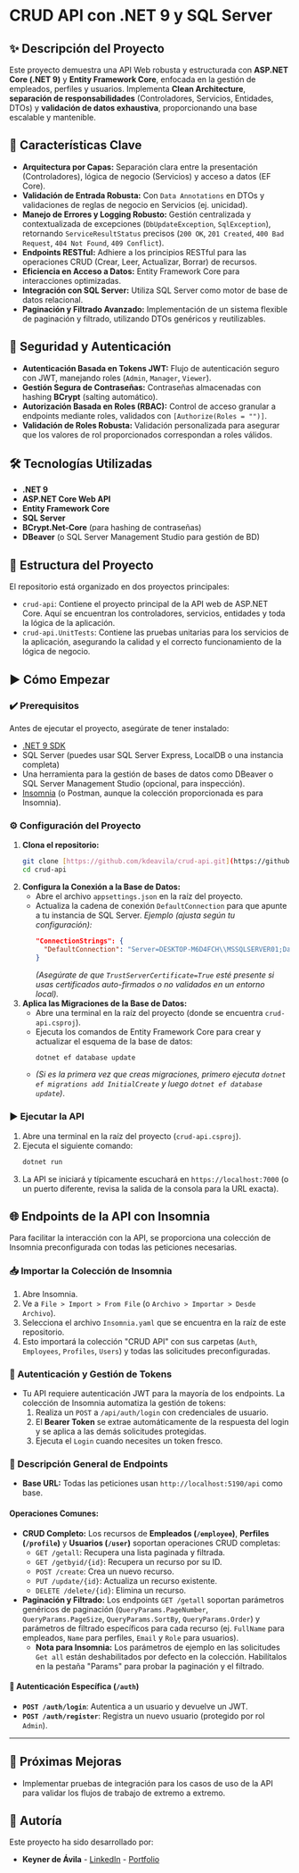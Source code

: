 # CRUD API con .NET 9 y SQL Server

## ✨ Descripción del Proyecto

Este proyecto demuestra una API Web robusta y estructurada con **ASP.NET Core (.NET 9)** y **Entity Framework Core**, enfocada en la gestión de empleados, perfiles y usuarios. Implementa **Clean Architecture**, **separación de responsabilidades** (Controladores, Servicios, Entidades, DTOs) y **validación de datos exhaustiva**, proporcionando una base escalable y mantenible.

## 🚀 Características Clave

* **Arquitectura por Capas:** Separación clara entre la presentación (Controladores), lógica de negocio (Servicios) y acceso a datos (EF Core).
* **Validación de Entrada Robusta:** Con `Data Annotations` en DTOs y validaciones de reglas de negocio en Servicios (ej. unicidad).
* **Manejo de Errores y Logging Robusto:** Gestión centralizada y contextualizada de excepciones (`DbUpdateException`, `SqlException`), retornando `ServiceResultStatus` precisos (`200 OK`, `201 Created`, `400 Bad Request`, `404 Not Found`, `409 Conflict`).
* **Endpoints RESTful:** Adhiere a los principios RESTful para las operaciones CRUD (Crear, Leer, Actualizar, Borrar) de recursos.
* **Eficiencia en Acceso a Datos:** Entity Framework Core para interacciones optimizadas.
* **Integración con SQL Server:** Utiliza SQL Server como motor de base de datos relacional.
* **Paginación y Filtrado Avanzado:** Implementación de un sistema flexible de paginación y filtrado, utilizando DTOs genéricos y reutilizables.

## 🔑 Seguridad y Autenticación

* **Autenticación Basada en Tokens JWT:** Flujo de autenticación seguro con JWT, manejando roles (`Admin`, `Manager`, `Viewer`).
* **Gestión Segura de Contraseñas:** Contraseñas almacenadas con hashing **BCrypt** (salting automático).
* **Autorización Basada en Roles (RBAC):** Control de acceso granular a endpoints mediante roles, validados con `[Authorize(Roles = "")]`.
* **Validación de Roles Robusta:** Validación personalizada para asegurar que los valores de rol proporcionados correspondan a roles válidos.

## 🛠️ Tecnologías Utilizadas

* **.NET 9**
* **ASP.NET Core Web API**
* **Entity Framework Core**
* **SQL Server**
* **BCrypt.Net-Core** (para hashing de contraseñas)
* **DBeaver** (o SQL Server Management Studio para gestión de BD)

## 📂 Estructura del Proyecto

El repositorio está organizado en dos proyectos principales:

*   `crud-api`: Contiene el proyecto principal de la API web de ASP.NET Core. Aquí se encuentran los controladores, servicios, entidades y toda la lógica de la aplicación.
*   `crud-api.UnitTests`: Contiene las pruebas unitarias para los servicios de la aplicación, asegurando la calidad y el correcto funcionamiento de la lógica de negocio.

## ▶️ Cómo Empezar

### ✔️ Prerequisitos

Antes de ejecutar el proyecto, asegúrate de tener instalado:

* [.NET 9 SDK](https://dotnet.microsoft.com/download/dotnet/9.0)
* SQL Server (puedes usar SQL Server Express, LocalDB o una instancia completa)
* Una herramienta para la gestión de bases de datos como DBeaver o SQL Server Management Studio (opcional, para inspección).
* [Insomnia](https://insomnia.rest/download) (o Postman, aunque la colección proporcionada es para Insomnia).

### ⚙️ Configuración del Proyecto

1.  **Clona el repositorio:**
    ```bash
    git clone [https://github.com/kdeavila/crud-api.git](https://github.com/kdeavila/crud-api.git)
    cd crud-api
    ```
2.  **Configura la Conexión a la Base de Datos:**
    * Abre el archivo `appsettings.json` en la raíz del proyecto.
    * Actualiza la cadena de conexión `DefaultConnection` para que apunte a tu instancia de SQL Server.
        *Ejemplo (ajusta según tu configuración):*
        ```json
        "ConnectionStrings": {
          "DefaultConnection": "Server=DESKTOP-M6D4FCH\\MSSQLSERVER01;Database=DbEmployee;Integrated Security=True;TrustServerCertificate=True"
        }
        ```
        *(Asegúrate de que `TrustServerCertificate=True` esté presente si usas certificados auto-firmados o no validados en un entorno local).*
3.  **Aplica las Migraciones de la Base de Datos:**
    * Abre una terminal en la raíz del proyecto (donde se encuentra `crud-api.csproj`).
    * Ejecuta los comandos de Entity Framework Core para crear y actualizar el esquema de la base de datos:
        ```bash
        dotnet ef database update
        ```
    * *(Si es la primera vez que creas migraciones, primero ejecuta `dotnet ef migrations add InitialCreate` y luego `dotnet ef database update`)*.

### ▶️ Ejecutar la API

1.  Abre una terminal en la raíz del proyecto (`crud-api.csproj`).
2.  Ejecuta el siguiente comando:
    ```bash
    dotnet run
    ```
3.  La API se iniciará y típicamente escuchará en `https://localhost:7000` (o un puerto diferente, revisa la salida de la consola para la URL exacta).

## 🌐 Endpoints de la API con Insomnia

Para facilitar la interacción con la API, se proporciona una colección de Insomnia preconfigurada con todas las peticiones necesarias.

### 📥 Importar la Colección de Insomnia

1.  Abre Insomnia.
2.  Ve a `File > Import > From File` (o `Archivo > Importar > Desde Archivo`).
3.  Selecciona el archivo `Insomnia.yaml` que se encuentra en la raíz de este repositorio.
4.  Esto importará la colección "CRUD API" con sus carpetas (`Auth`, `Employees`, `Profiles`, `Users`) y todas las solicitudes preconfiguradas.

### 🔑 Autenticación y Gestión de Tokens

* Tu API requiere autenticación JWT para la mayoría de los endpoints. La colección de Insomnia automatiza la gestión de tokens:
    1.  Realiza un `POST` a `/api/auth/login` con credenciales de usuario.
    2.  El **Bearer Token** se extrae automáticamente de la respuesta del login y se aplica a las demás solicitudes protegidas.
    3.  Ejecuta el `Login` cuando necesites un token fresco.

### 🔗 Descripción General de Endpoints

* **Base URL:** Todas las peticiones usan `http://localhost:5190/api` como base.

#### **Operaciones Comunes:**

* **CRUD Completo:** Los recursos de **Empleados (`/employee`)**, **Perfiles (`/profile`)** y **Usuarios (`/user`)** soportan operaciones CRUD completas:
    * `GET /getall`: Recupera una lista paginada y filtrada.
    * `GET /getbyid/{id}`: Recupera un recurso por su ID.
    * `POST /create`: Crea un nuevo recurso.
    * `PUT /update/{id}`: Actualiza un recurso existente.
    * `DELETE /delete/{id}`: Elimina un recurso.
* **Paginación y Filtrado:** Los endpoints `GET /getall` soportan parámetros genéricos de paginación (`QueryParams.PageNumber`, `QueryParams.PageSize`, `QueryParams.SortBy`, `QueryParams.Order`) y parámetros de filtrado específicos para cada recurso (ej. `FullName` para empleados, `Name` para perfiles, `Email` y `Role` para usuarios).
    * **Nota para Insomnia:** Los parámetros de ejemplo en las solicitudes `Get all` están deshabilitados por defecto en la colección. Habilítalos en la pestaña "Params" para probar la paginación y el filtrado.

#### **🔐 Autenticación Específica (`/auth`)**

* **`POST /auth/login`**: Autentica a un usuario y devuelve un JWT.
* **`POST /auth/register`**: Registra un nuevo usuario (protegido por rol `Admin`).

---

## 🌟 Próximas Mejoras

* Implementar pruebas de integración para los casos de uso de la API para validar los flujos de trabajo de extremo a extremo.

## 📝 Autoría

Este proyecto ha sido desarrollado por:

* **Keyner de Ávila** - [LinkedIn](https://www.linkedin.com/in/kdeavila9/) - [Portfolio](https://kdeavila.site)
